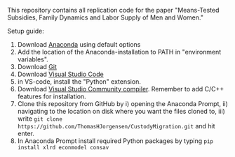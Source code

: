 This repository contains all replication code for the paper "Means-Tested Subsidies, Family Dynamics and Labor Supply of Men and Women."

Setup guide:
1. Download [Anaconda](https://www.anaconda.com/download) using default options
2. Add the location of the Anaconda-installation to PATH in "environment variables".
3. Download [Git](https://git-scm.com/download/win)
4. Download [Visual Studio Code](https://code.visualstudio.com/download)
5. in VS-code, install the "Python" extension. 
6. Download [Visual Studio Community compiler](https://visualstudio.microsoft.com/vs/features/cplusplus/). Remember to add C/C++ features for installation.
7. Clone this repository from GitHub by i) opening the Anaconda Prompt, ii) navigating to the location on disk where you want the files cloned to, iii) write `git clone https://github.com/ThomasHJorgensen/CustodyMigration.git` and hit enter.
8. In Anaconda Prompt install required Python packages by typing `pip install xlrd econmodel consav`

